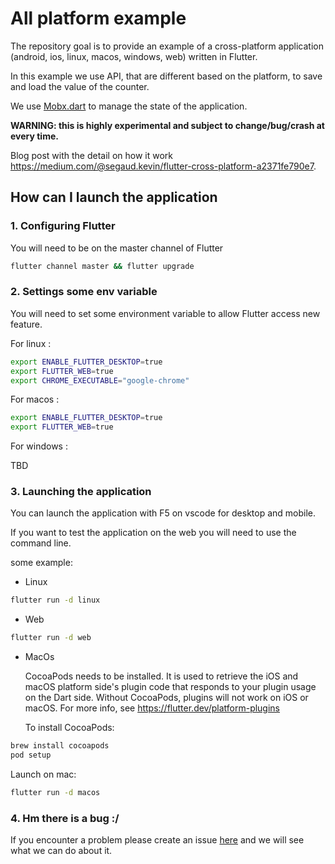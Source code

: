 # All platform example

The repository goal is to provide an example of a cross-platform application (android, ios, linux, macos, windows, web) written in Flutter.

In this example we use API, that are different based on the platform, to save and load the value of the counter.

We use [Mobx.dart](https://pub.dev/packages/mobx) to manage the state of the application.

**WARNING: this is highly experimental and subject to change/bug/crash at every time.**

Blog post with the detail on how it work https://medium.com/@segaud.kevin/flutter-cross-platform-a2371fe790e7.

## How can I launch the application

### 1. Configuring Flutter

You will need to be on the master channel of Flutter

```sh
flutter channel master && flutter upgrade
```

### 2. Settings some env variable

You will need to set some environment variable to allow Flutter access new feature.

For linux :

```sh
export ENABLE_FLUTTER_DESKTOP=true
export FLUTTER_WEB=true
export CHROME_EXECUTABLE="google-chrome"
```

For macos :

```sh
export ENABLE_FLUTTER_DESKTOP=true
export FLUTTER_WEB=true
```


For windows :

TBD

### 3. Launching the application

You can launch the application with F5 on vscode for desktop and mobile.

If you want to test the application on the web you will need to use the command line.

some example:



- Linux
```sh
flutter run -d linux
```

- Web
```sh
flutter run -d web
```

- MacOs


  CocoaPods needs to be installed. It is used to retrieve the iOS and macOS 
  platform side's plugin code that responds to your plugin usage on the Dart side.
  Without CocoaPods, plugins will not work on iOS or macOS.
  For more info, see https://flutter.dev/platform-plugins

    To install CocoaPods:

```sh
brew install cocoapods
pod setup
```
Launch on mac:
    
```sh
flutter run -d macos
```

### 4. Hm there is a bug :/

If you encounter a problem please create an issue [here](https://github.com/rushio-consulting/all_platform_example/issues/new?assignees=&labels=&template=bug_report.md&title=) and we will see what we can do about it.
